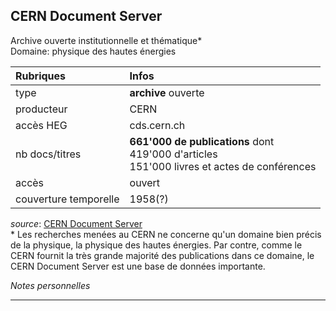 ## CERN Document Server
Archive ouverte institutionnelle et thématique\*   
Domaine: physique des hautes énergies

| Rubriques | Infos |
| :-------- | :---- |
| type | **archive** ouverte |
| producteur | CERN |
| accès HEG | cds.cern.ch |
| nb docs/titres | **661'000 de publications** dont <br/>419'000 d'articles <br/>151'000 livres et actes de conférences |
| accès | ouvert |
| couverture temporelle | 1958(?) |

*source*: [CERN Document Server](https://cds.cern.ch/)   
\* Les recherches menées au CERN ne concerne qu'un domaine bien précis de la physique, la physique des hautes énergies. Par contre, comme le CERN fournit la très grande majorité des publications dans ce domaine, le CERN Document Server est une base de données importante.

*Notes personnelles*

---
